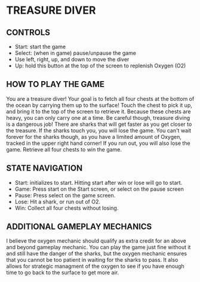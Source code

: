 # TREASURE DIVER
## CONTROLS
- Start: start the game
- Select: (when in game) pause/unpause the game
- Use left, right, up, and down to move the diver
- Up: hold this button at the top of the screen to replenish Oxygen (O2)
## HOW TO PLAY THE GAME
You are a treasure diver! Your goal is to fetch all four chests at the bottom of the ocean by carrying them up to the surface! Touch the chest to pick it up, and bring it to the top of the screen to retrieve it. Because these chests are heavy, you can only carry one at a time. Be careful though, treasure diving is a dangerous job! There are sharks that will get faster as you get closer to the treasure. If the sharks touch you, you will lose the game. You can't wait forever for the sharks though, as you have a limited amount of Oxygen, tracked in the upper right hand corner! If you run out, you will also lose the game. Retrieve all four chests to win the game.
## STATE NAVIGATION
- Start: initializes to start. Hitting start after win or lose will go to start.
- Game: Press start on the Start screen, or select on the pause screen
- Pause: Press select on the game screen.
- Lose: Hit a shark, or run out of O2.
- Win: Collect all four chests without losing.
## ADDITIONAL GAMEPLAY MECHANICS
I believe the oxygen mechanic should qualify as extra credit for an above and beyond gameplay mechanic. You can play the game just fine without it and still have the danger of the sharks, but the oxygen mechanic ensures that you cannot be too patient in waiting for the sharks to pass. It also allows for strategic managment of the oxygen to see if you have enough time to go back to the surface to get more air. 
